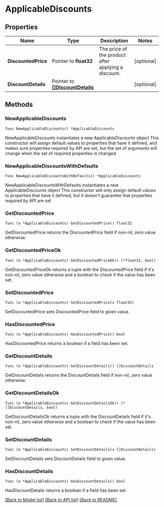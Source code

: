 # ApplicableDiscounts

## Properties

Name | Type | Description | Notes
------------ | ------------- | ------------- | -------------
**DiscountedPrice** | Pointer to **float32** | The price of the product after applying a discount. | [optional] 
**DiscountDetails** | Pointer to [**[]DiscountDetails**](DiscountDetails.md) |  | [optional] 

## Methods

### NewApplicableDiscounts

`func NewApplicableDiscounts() *ApplicableDiscounts`

NewApplicableDiscounts instantiates a new ApplicableDiscounts object
This constructor will assign default values to properties that have it defined,
and makes sure properties required by API are set, but the set of arguments
will change when the set of required properties is changed

### NewApplicableDiscountsWithDefaults

`func NewApplicableDiscountsWithDefaults() *ApplicableDiscounts`

NewApplicableDiscountsWithDefaults instantiates a new ApplicableDiscounts object
This constructor will only assign default values to properties that have it defined,
but it doesn't guarantee that properties required by API are set

### GetDiscountedPrice

`func (o *ApplicableDiscounts) GetDiscountedPrice() float32`

GetDiscountedPrice returns the DiscountedPrice field if non-nil, zero value otherwise.

### GetDiscountedPriceOk

`func (o *ApplicableDiscounts) GetDiscountedPriceOk() (*float32, bool)`

GetDiscountedPriceOk returns a tuple with the DiscountedPrice field if it's non-nil, zero value otherwise
and a boolean to check if the value has been set.

### SetDiscountedPrice

`func (o *ApplicableDiscounts) SetDiscountedPrice(v float32)`

SetDiscountedPrice sets DiscountedPrice field to given value.

### HasDiscountedPrice

`func (o *ApplicableDiscounts) HasDiscountedPrice() bool`

HasDiscountedPrice returns a boolean if a field has been set.

### GetDiscountDetails

`func (o *ApplicableDiscounts) GetDiscountDetails() []DiscountDetails`

GetDiscountDetails returns the DiscountDetails field if non-nil, zero value otherwise.

### GetDiscountDetailsOk

`func (o *ApplicableDiscounts) GetDiscountDetailsOk() (*[]DiscountDetails, bool)`

GetDiscountDetailsOk returns a tuple with the DiscountDetails field if it's non-nil, zero value otherwise
and a boolean to check if the value has been set.

### SetDiscountDetails

`func (o *ApplicableDiscounts) SetDiscountDetails(v []DiscountDetails)`

SetDiscountDetails sets DiscountDetails field to given value.

### HasDiscountDetails

`func (o *ApplicableDiscounts) HasDiscountDetails() bool`

HasDiscountDetails returns a boolean if a field has been set.


[[Back to Model list]](../README.md#documentation-for-models) [[Back to API list]](../README.md#documentation-for-api-endpoints) [[Back to README]](../README.md)


